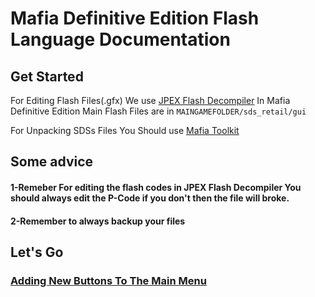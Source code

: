 # Mafia Definitive Edition Flash Language Documentation

## Get Started
For Editing Flash Files(.gfx) We use [JPEX Flash Decompiler](https://github.com/jindrapetrik/jpexs-decompiler/releases)
In Mafia Definitive Edition Main Flash Files are in ```MAINGAMEFOLDER/sds_retail/gui```

For Unpacking SDSs Files You Should use [Mafia Toolkit](https://github.com/Greavesy1899/MafiaToolkit/releases/tag/2.21)
## Some advice
#### 1-Remeber For editing the flash codes in JPEX Flash Decompiler You should always edit the P-Code if you don't then the file will broke.
#### 2-Remember to always backup your files
## Let's Go
### [Adding New Buttons To The Main Menu](https://github.com/jindrapetrik/jpexs-decompiler/releases)


